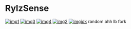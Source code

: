 # RylzSense
[![img1](https://forthebadge.com/images/badges/0-percent-optimized.svg)](https://github.com/rylzsense/rylzsense)
[![img3](https://forthebadge.com/images/badges/ctrl-c-ctrl-v.svg)](https://github.com/rylzsense/rylzsense)
[![img4](https://img.shields.io/badge/made%20by%20a%20retarded%20dev-32c494)](https://github.com/rylzsense/rylzsense)
[![img2](https://forthebadge.com/images/badges/works-on-my-machine.svg)](https://github.com/rylzsense/rylzsense)
[![imgidk](https://img.shields.io/badge/discord%20server-8A2BE2)](https://discord.gg/27Eu8E8U8w)
random ahh lb fork
